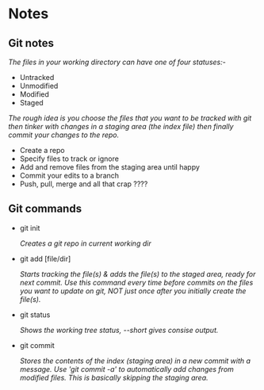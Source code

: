 # Notes

## Git notes
*The files in your working directory can have one of four statuses:-*
* Untracked
* Unmodified
* Modified
* Staged

*The rough idea is you choose the files that you want to be tracked with git then tinker with changes in a staging area (the index file) then finally commit your changes to the repo.*
* Create a repo
* Specify files to track or ignore
* Add and remove files from the staging area until happy
* Commit your edits to a branch
* Push, pull, merge and all that crap ????

## Git commands
* git init

  *Creates a git repo in current working dir*

* git add \[file/dir\]

   *Starts tracking the file(s) & adds the file(s) to the staged area, ready for next commit. Use this command every time before commits on the files you want to update on git, NOT just once after you initially create the file(s).*

* git status

  *Shows the working tree status, --short gives consise output.*

* git commit

  *Stores the contents of the index (staging area) in a new commit with a message. Use 'git commit -a' to automatically add changes from modified files. This is basically skipping the staging area.*
